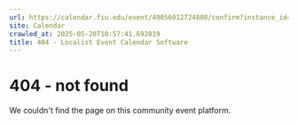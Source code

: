 ```yaml
---
url: https://calendar.fiu.edu/event/49056012724808/confirm?instance_id=49056012772966&return=https%3A%2F%2Fcalendar.fiu.edu%2Fcalendar
site: Calendar
crawled_at: 2025-05-20T10:57:41.692819
title: 404 - Localist Event Calendar Software
---
```


# 404 - not found
We couldn't find the page on this community event platform.
